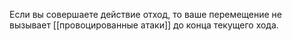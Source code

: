 Если вы совершаете действие отход, то ваше перемещение не вызывает [[провоцированные атаки]] до конца текущего хода.